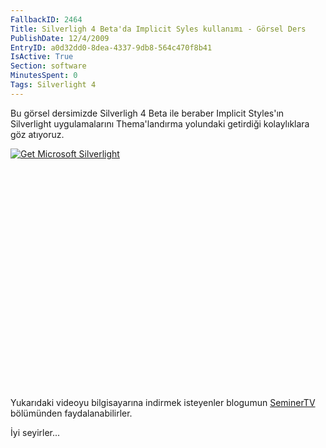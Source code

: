 ```yaml
---
FallbackID: 2464
Title: Silverligh 4 Beta'da Implicit Syles kullanımı - Görsel Ders
PublishDate: 12/4/2009
EntryID: a0d32dd0-8dea-4337-9db8-564c470f8b41
IsActive: True
Section: software
MinutesSpent: 0
Tags: Silverlight 4
---
```

Bu görsel dersimizde Silverligh 4 Beta ile beraber Implicit Styles'ın
Silverlight uygulamalarını Thema'landırma yolundaki getirdiği
kolaylıklara göz atıyoruz.

<div style="width:512px;height:384px;">

[![Get Microsoft
Silverlight](http://go2.microsoft.com/fwlink/?LinkId=108181)](http://go2.microsoft.com/fwlink/?LinkID=124807)

</div>

Yukarıdaki videoyu bilgisayarına indirmek isteyenler blogumun
[SeminerTV](http://daron.yondem.com/tr/formatpage.aspx?path=seminertv.format.html#GorselDersler)
bölümünden faydalanabilirler.

İyi seyirler...


